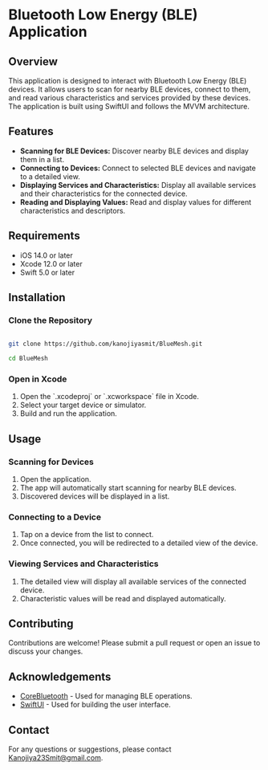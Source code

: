 
# Bluetooth Low Energy (BLE) Application

## Overview

This application is designed to interact with Bluetooth Low Energy (BLE) devices. It allows users to scan for nearby BLE devices, connect to them, and read various characteristics and services provided by these devices. The application is built using SwiftUI and follows the MVVM architecture.

## Features

- **Scanning for BLE Devices:** Discover nearby BLE devices and display them in a list.
- **Connecting to Devices:** Connect to selected BLE devices and navigate to a detailed view.
- **Displaying Services and Characteristics:** Display all available services and their characteristics for the connected device.
- **Reading and Displaying Values:** Read and display values for different characteristics and descriptors.

## Requirements

- iOS 14.0 or later
- Xcode 12.0 or later
- Swift 5.0 or later

## Installation

### Clone the Repository

```bash

git clone https://github.com/kanojiyasmit/BlueMesh.git

cd BlueMesh
```

### Open in Xcode

1. Open the \`.xcodeproj\` or \`.xcworkspace\` file in Xcode.
2. Select your target device or simulator.
3. Build and run the application.

## Usage

### Scanning for Devices

1. Open the application.
2. The app will automatically start scanning for nearby BLE devices.
3. Discovered devices will be displayed in a list.

### Connecting to a Device

1. Tap on a device from the list to connect.
2. Once connected, you will be redirected to a detailed view of the device.

### Viewing Services and Characteristics

1. The detailed view will display all available services of the connected device.
2. Characteristic values will be read and displayed automatically.

## Contributing

Contributions are welcome! Please submit a pull request or open an issue to discuss your changes.

## Acknowledgements

- [CoreBluetooth](https://developer.apple.com/documentation/corebluetooth) - Used for managing BLE operations.
- [SwiftUI](https://developer.apple.com/documentation/swiftui) - Used for building the user interface.

## Contact

For any questions or suggestions, please contact [Kanojiya23Smit@gmail.com](mailto:Kanojiya23Smit@gmail.com).
